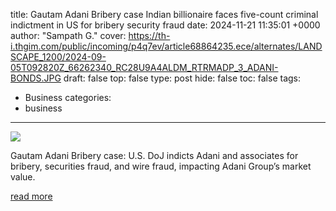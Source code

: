title: Gautam Adani Bribery case Indian billionaire faces five-count criminal indictment in US for bribery security fraud
date: 2024-11-21 11:35:01 +0000
author: "Sampath G."
cover: https://th-i.thgim.com/public/incoming/p4q7ev/article68864235.ece/alternates/LANDSCAPE_1200/2024-09-05T092820Z_66262340_RC28U9A4ALDM_RTRMADP_3_ADANI-BONDS.JPG
draft: false
top: false
type: post
hide: false
toc: false
tags:
  - Business
categories:
  - business
---

![](https://th-i.thgim.com/public/incoming/p4q7ev/article68864235.ece/alternates/LANDSCAPE_1200/2024-09-05T092820Z_66262340_RC28U9A4ALDM_RTRMADP_3_ADANI-BONDS.JPG)

Gautam Adani Bribery case: U.S. DoJ indicts Adani and associates for bribery, securities fraud, and wire fraud, impacting Adani Group’s market value.

[read more](https://www.thehindu.com/business/gautam-adani-faces-five-count-criminal-indictment-in-us-for-bribery-security-fraud/article68893688.ece)
